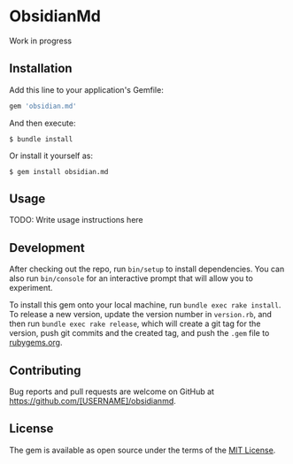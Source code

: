 # ObsidianMd

Work in progress

## Installation

Add this line to your application's Gemfile:

```ruby
gem 'obsidian.md'
```

And then execute:

    $ bundle install

Or install it yourself as:

    $ gem install obsidian.md

## Usage

TODO: Write usage instructions here

## Development

After checking out the repo, run `bin/setup` to install dependencies. You can also run `bin/console` for an interactive prompt that will allow you to experiment.

To install this gem onto your local machine, run `bundle exec rake install`. To release a new version, update the version number in `version.rb`, and then run `bundle exec rake release`, which will create a git tag for the version, push git commits and the created tag, and push the `.gem` file to [rubygems.org](https://rubygems.org).

## Contributing

Bug reports and pull requests are welcome on GitHub at https://github.com/[USERNAME]/obsidianmd.

## License

The gem is available as open source under the terms of the [MIT License](https://opensource.org/licenses/MIT).
